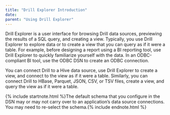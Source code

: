 ```yaml
---
title: "Drill Explorer Introduction"
date:  
parent: "Using Drill Explorer"
---
```


Drill Explorer is a user interface for browsing Drill data
sources, previewing the results of a SQL query, and creating a view. Typically, you use Drill Explorer to explore data or to
create a view that you can query as if it were a table. For example, before designing a report using a BI reporting tool, use Drill Explorer to quickly familiarize yourself with the data. In an ODBC-compliant BI tool, use the ODBC DSN to create an ODBC connection. 

You can connect Drill to a Hive data source, use Drill Explorer to create a view, and connect to the view as if it were a table. Similarly, you can connect Drill to HBase, Parquet, JSON, CSV, or TSV files, create a view, and query the view as if it were a table.

{% include startnote.html %}The default schema that you configure in the DSN may or may not carry over to an application’s data source connections. You may need to re-select the schema.{% include endnote.html %}


